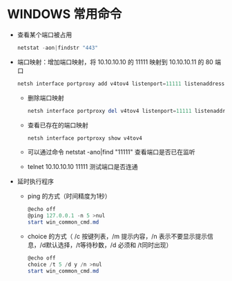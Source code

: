 WINDOWS 常用命令
======================================

* 查看某个端口被占用
	
    ```powershell
	netstat -aon|findstr "443"
	```

* 端口映射：增加端口映射，将 10.10.10.10 的 11111 映射到 10.10.10.11 的 80 端口 

    ```powershell
    netsh interface portproxy add v4tov4 listenport=11111 listenaddress=10.10.10.10 connectport=80 connectaddress=10.10.10.11
    ```

  * 删除端口映射 

    ```powershell
    netsh interface portproxy del v4tov4 listenport=11111 listenaddress=10.10.10.10
    ```

  * 查看已存在的端口映射 

    ```powershell
    netsh interface portproxy show v4tov4
    ```

  * 可以通过命令 netstat -ano|find "11111" 查看端口是否已在监听

  * telnet 10.10.10.10 11111 测试端口是否连通

* 延时执行程序

	* ping 的方式（时间精度为1秒）

	   ```powershell
	   @echo off
	   @ping 127.0.0.1 -n 5 >nul
	   start win_common_cmd.md
	   ```

	* choice 的方式（ /c 按键列表，/m 提示内容，/n 表示不要显示提示信息，/d默认选择，/t等待秒数，/d 必须和 /t同时出现）
	
		```powershell
		@echo off
		choice /t 5 /d y /n >nul
		start win_common_cmd.md
		```
